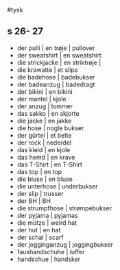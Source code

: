 #tysk 
## s 26- 27
- der pulli | en trøje | pullover
- der sweatshirt | en sweatshirt
- die strickjacke | en striktrøje |
- die krawatte | et slips
- die badehose | badebukser
- der badeanzug | badedragt
- der bikini | en bikini
- der mantel | kjole 
- der anzug | lommer
- das sakko | en skjorte
- die jacke | en jakke
- die hose | nogle bukser
- der gürtel | et belte
- der rock | nederdel
- das kleid | en kjole
- das hemd | en krave
- das T-Shirt | en T-Shirt
- das top | en top
- die bluse | en bluse
- die unterhose | underbukser
- der slip  | trusser
- der BH | BH
- die strumpfhose | strømpebukser
- der pyjama | pyjamas
- die mütze | weird hat
- der hut | en hat
- der schal | scarf
- der jogginganzug | joggingbukser
- faushandschuhe | luffer
- handschue | handsker